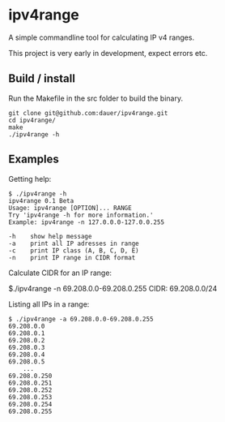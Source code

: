 # ipv4range #

A simple commandline tool for calculating IP v4 ranges.

This project is very early in development, expect errors etc.

## Build / install ##

Run the Makefile in the src folder to build the binary.

    git clone git@github.com:dauer/ipv4range.git
    cd ipv4range/
    make
    ./ipv4range -h

## Examples ##

Getting help:

    $ ./ipv4range -h
    ipv4range 0.1 Beta
    Usage: ipv4range [OPTION]... RANGE
    Try 'ipv4range -h for more information.'
    Example: ipv4range -n 127.0.0.0-127.0.0.255

    -h    show help message
    -a    print all IP adresses in range
    -c    print IP class (A, B, C, D, E)
    -n    print IP range in CIDR format

Calculate CIDR for an IP range:

   $./ipv4range -n 69.208.0.0-69.208.0.255
   CIDR:    69.208.0.0/24

Listing all IPs in a range:

    $ ./ipv4range -a 69.208.0.0-69.208.0.255
    69.208.0.0
    69.208.0.1
    69.208.0.2
    69.208.0.3
    69.208.0.4
    69.208.0.5
        ...
    69.208.0.250
    69.208.0.251
    69.208.0.252
    69.208.0.253
    69.208.0.254
    69.208.0.255
